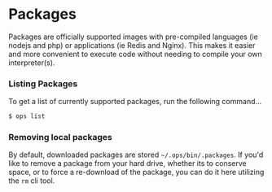 Packages
========

Packages are officially supported images with pre-compiled languages (ie
nodejs and php) or applications (ie Redis and Nginx). This makes it easier and
more convenient to execute code without needing to compile your own
interpreter(s).

### Listing Packages
To get a list of currently supported packages, run the following command...

```sh
$ ops list
```

### Removing local packages
By default, downloaded packages are stored `~/.ops/bin/.packages`. If you'd
like to remove a package from your hard drive, whether its to conserve space,
or to force a re-download of the package, you can do it here utilizing the
`rm` cli tool.

